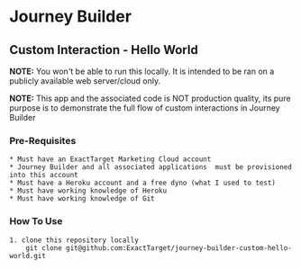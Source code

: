 # Journey Builder
## Custom Interaction - Hello World

**NOTE:** You won't be able to run this locally. It is intended to be ran on a publicly available web server/cloud only.

**NOTE:** This app and the associated code is NOT production quality, its pure purpose is to demonstrate the full flow of custom interactions in Journey Builder

### Pre-Requisites

    * Must have an ExactTarget Marketing Cloud account
    * Journey Builder and all associated applications  must be provisioned into this account
    * Must have a Heroku account and a free dyno (what I used to test)
    * Must have working knowledge of Heroku
    * Must have working knowledge of Git

### How To Use

    1. clone this repository locally
        git clone git@github.com:ExactTarget/journey-builder-custom-hello-world.git
